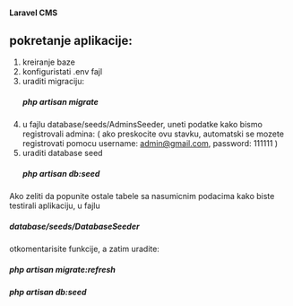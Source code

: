 <h4>Laravel CMS</h4>

## pokretanje aplikacije:
   1) kreiranje baze
   2) konfiguristati .env fajl
   3) uraditi migraciju:
       <h5> php artisan migrate</h5>
   4) u fajlu database/seeds/AdminsSeeder, uneti podatke kako bismo registrovali admina:
      ( ako preskocite ovu stavku, automatski se mozete registrovati pomocu username: admin@gmail.com, password: 111111 )
   5) uraditi database seed
      <h5> php artisan db:seed <h5>
   
   Ako zeliti da popunite ostale tabele sa nasumicnim podacima kako biste testirali aplikaciju, 
   u fajlu  <h5> database/seeds/DatabaseSeeder</h4>  otkomentarisite  funkcije, a zatim uradite:
   <h5> php artisan migrate:refresh</h5> 
   <h5> php artisan db:seed </h5>
    
